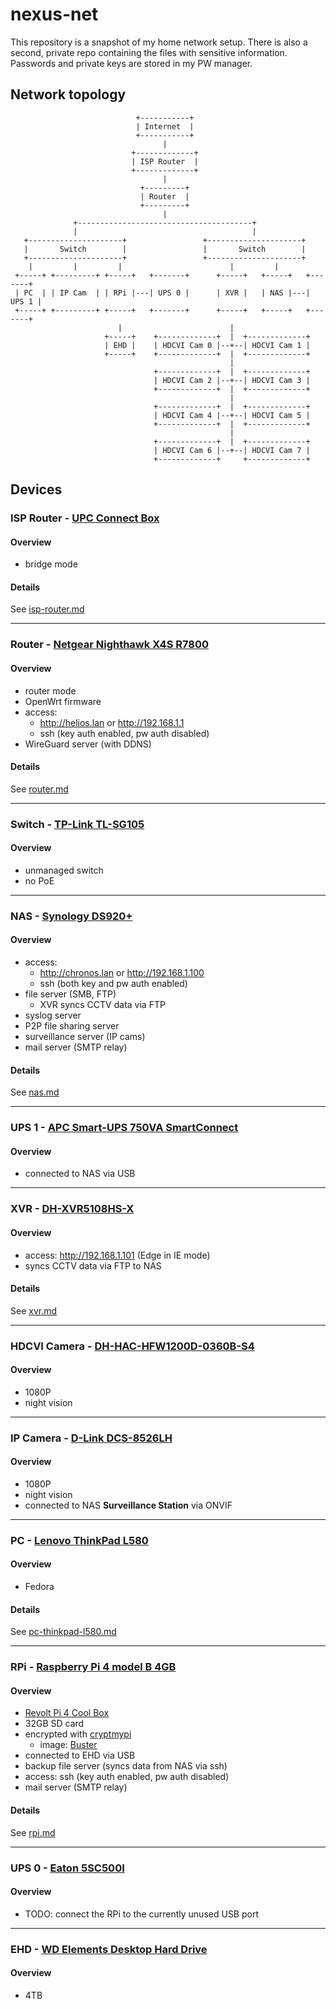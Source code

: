 # nexus-net

This repository is a snapshot of my home network setup. There is also a second, private repo containing the files with sensitive information. Passwords and private keys are stored in my PW manager.

## Network topology


```
                            +-----------+
                            | Internet  |
                            +-----------+
                                  |
                           +-------------+
                           | ISP Router  |
                           +-------------+
                                  |
                             +---------+
                             | Router  |
                             +---------+
                                  |
              +---------------------------------------+
              |                                       |
   +---------------------+                 +---------------------+
   |       Switch        |                 |       Switch        |
   +---------------------+                 +---------------------+
    |         |         |                        |         |
 +-----+ +---------+ +-----+   +-------+      +-----+   +-----+   +-------+
 | PC  | | IP Cam  | | RPi |---| UPS 0 |      | XVR |   | NAS |---| UPS 1 |
 +-----+ +---------+ +-----+   +-------+      +-----+   +-----+   +-------+
                        |                        |
                     +-----+    +-------------+  |  +-------------+
                     | EHD |    | HDCVI Cam 0 |--+--| HDCVI Cam 1 |
                     +-----+    +-------------+  |  +-------------+
                                                 |
                                +-------------+  |  +-------------+
                                | HDCVI Cam 2 |--+--| HDCVI Cam 3 |
                                +-------------+  |  +-------------+
                                                 |
                                +-------------+  |  +-------------+
                                | HDCVI Cam 4 |--+--| HDCVI Cam 5 |
                                +-------------+  |  +-------------+
                                                 |
                                +-------------+  |  +-------------+
                                | HDCVI Cam 6 |--+--| HDCVI Cam 7 |
                                +-------------+     +-------------+
```

## Devices

### ISP Router - [UPC Connect Box](https://www.google.com/url?sa=t&rct=j&q=&esrc=s&source=web&cd=&cad=rja&uact=8&ved=2ahUKEwi82ZWt6q2DAxWY_bsIHUgUAiQQFnoECBIQAQ&url=https%3A%2F%2Fwww.upc.ch%2Fpdf%2Fsupport%2Fen%2Fmanuals%2Finternet%2Fconnectbox%2Fconnect-box-manual.pdf&usg=AOvVaw1POAA5CCxkLlS9mlO_BAVz&opi=89978449)

#### Overview

- bridge mode

#### Details

See [isp-router.md](isp-router.md)

---

### Router - [Netgear Nighthawk X4S R7800](https://www.netgear.com/home/wifi/routers/r7800/)

#### Overview

- router mode
- OpenWrt firmware
- access:
  - http://helios.lan or http://192.168.1.1
  - ssh (key auth enabled, pw auth disabled)
- WireGuard server (with DDNS)

#### Details

See [router.md](router.md)

---

### Switch - [TP-Link TL-SG105](https://www.tp-link.com/hu/business-networking/unmanaged-switch/tl-sg105/)

#### Overview

- unmanaged switch
- no PoE

---

### NAS - [Synology DS920+](https://global.download.synology.com/download/Document/Hardware/DataSheet/DiskStation/20-year/DS920+/enu/Synology_DS920_Plus_Data_Sheet_enu.pdf)

#### Overview

- access:
  - http://chronos.lan or http://192.168.1.100
  - ssh (both key and pw auth enabled)
- file server (SMB, FTP)
  - XVR syncs CCTV data via FTP
- syslog server
- P2P file sharing server
- surveillance server (IP cams)
- mail server (SMTP relay)

#### Details

See [nas.md](nas.md)

---

### UPS 1 - [APC Smart-UPS 750VA SmartConnect](https://www.apc.com/shop/hr/en/products/APC-Smart-UPS-Line-Interactive-750VA-Tower-230V-6x-IEC-C13-outlets-SmartConnect-Port-SmartSlot-AVR-LCD/P-SMT750IC)

#### Overview

- connected to NAS via USB

---

### XVR - [DH-XVR5108HS-X](https://www.dahuasecurity.com/asset/upload/uploads/soft/20200529/XVR5108-16HS-X_Datasheet_20200529.pdf)

#### Overview

- access: http://192.168.1.101 (Edge in IE mode)
- syncs CCTV data via FTP to NAS

#### Details

See [xvr.md](xvr.md)

---

### HDCVI Camera - [DH-HAC-HFW1200D-0360B-S4](https://www.dahuasecurity.com/asset/upload/download/DH-HAC-HFW1200D_Datasheet_20171127.pdf)

#### Overview

- 1080P
- night vision

---

### IP Camera - [D-Link DCS-8526LH](https://www.dlink.com/en/products/dcs-8526lh-mydlink-full-hd-pan--tilt-pro-wi-fi-camera)

#### Overview

- 1080P
- night vision
- connected to NAS **Surveillance Station** via ONVIF

---

### PC - [Lenovo ThinkPad L580](https://www.lenovo.com/us/en/p/laptops/thinkpad/thinkpadl/thinkpad-l580/22tp2tbl580)

#### Overview

- Fedora

#### Details

See [pc-thinkpad-l580.md](pc-thinkpad-l580.md)

---

### RPi - [Raspberry Pi 4 model B 4GB](https://www.raspberrypi.com/products/raspberry-pi-4-model-b/specifications/)

#### Overview

- [Revolt Pi 4 Cool Box](https://malnapc.hu/revolt-pi-4-cool-box-grey?keyword=Revolt%20Pi%204%20Cool%20Box%20-%20Grey)
- 32GB SD card
- encrypted with [cryptmypi](https://github.com/unixabg/cryptmypi)
  - image: [Buster](https://downloads.raspberrypi.com/raspios_lite_armhf/images/raspios_lite_armhf-2021-05-28)
- connected to EHD via USB
- backup file server (syncs data from NAS via ssh)
- access: ssh (key auth enabled, pw auth disabled)
- mail server (SMTP relay)

#### Details

See [rpi.md](rpi.md)

---

### UPS 0 - [Eaton 5SC500I](https://www.eaton.com/hu/hu-hu/skuPage.5SC500I.html)

#### Overview

- TODO: connect the RPi to the currently unused USB port

---

### EHD - [WD Elements Desktop Hard Drive](https://www.westerndigital.com/en-ap/products/external-drives/wd-elements-desktop-usb-3-0-hdd?sku=WDBBKG0020HBK-SESN)

#### Overview

- 4TB
